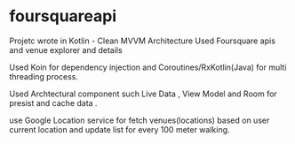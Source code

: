 # foursquareapi

Projetc wrote in Kotlin - Clean MVVM Architecture
Used Foursquare apis and venue explorer and details

Used Koin for dependency injection and Coroutines/RxKotlin(Java) 
for multi threading process.

Used Archtectural component such Live Data , View Model and Room 
for presist and cache data .

use Google Location service for fetch venues(locations) based on 
user current location and update list for every 100 meter walking.


